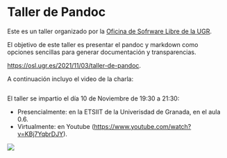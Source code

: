 # Taller de Pandoc

Este es un taller organizado por la [Oficina de Sofrware Libre de la
UGR](https://osl.ugr.es/). 

El objetivo de este taller es presentar el pandoc y markdown como opciones
sencillas para generar documentación y transparencias. 

https://osl.ugr.es/2021/11/03/taller-de-pandoc.

A continuación incluyo el video de la charla:

![![](pandoc_video.png)](https://www.youtube.com/watch?v=KBj7YqbrDJY)

El taller se impartio el día 10 de Noviembre de 19:30 a 21:30:

- Presencialmente: en la ETSIIT de la Univerisdad de Granada, en el aula 0.6.
- Virtualmente: en Youtube (https://www.youtube.com/watch?v=KBj7YqbrDJY).

![](pandoc_cartel.png)




